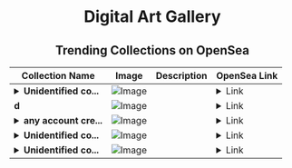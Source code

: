 <div align="center">

# Digital Art Gallery

## Trending Collections on OpenSea

| Collection Name                       | Image                                                                                     | Description                       | OpenSea Link                                                                                          |
|---------------------------------------|-------------------------------------------------------------------------------------------|-----------------------------------|--------------------------------------------------------------------------------------------------------|
| **<details><summary>Unidentified co...</summary>Unidentified contract d225dd2a-030a-4cd3-a402-8c9abec5ef11</details>** | ![Image](https://i.seadn.io/s/raw/files/654b7e9c6f93abe8d20f6c1ead4af558.png?w=500&auto=format?w=200&auto=format) |  | <details><summary>Link</summary>[Unidentified contract d225dd2a-030a-4cd3-a402-8c9abec5ef11](https://opensea.io/collection/unidentified-contract-d225dd2a-030a-4cd3-a402-8c9a)</details> |
| **d** | ![Image](https://i.seadn.io/s/raw/files/f20d5b3ed93d4d69d0d04611050454f3.jpg?w=500&auto=format?w=200&auto=format) |  | <details><summary>Link</summary>[d](https://opensea.io/collection/d-8387)</details> |
| **<details><summary>any account cre...</summary>any account create</details>** | ![Image](https://i.seadn.io/s/raw/files/c24edf8a437edf1dc01bb2b6f5c70ccc.png?w=500&auto=format?w=200&auto=format) |  | <details><summary>Link</summary>[any account create](https://opensea.io/collection/any-account-create)</details> |
| **<details><summary>Unidentified co...</summary>Unidentified contract e07d48e4-1434-4798-8554-26cc47f3faa6</details>** | ![Image](https://i.seadn.io/s/raw/files/654b7e9c6f93abe8d20f6c1ead4af558.png?w=500&auto=format?w=200&auto=format) |  | <details><summary>Link</summary>[Unidentified contract e07d48e4-1434-4798-8554-26cc47f3faa6](https://opensea.io/collection/unidentified-contract-e07d48e4-1434-4798-8554-26cc)</details> |
| **<details><summary>Unidentified co...</summary>Unidentified contract d18aa6c0-0f5e-44f3-9ac4-f0643aa888e3</details>** | ![Image](https://i.seadn.io/s/raw/files/654b7e9c6f93abe8d20f6c1ead4af558.png?w=500&auto=format?w=200&auto=format) |  | <details><summary>Link</summary>[Unidentified contract d18aa6c0-0f5e-44f3-9ac4-f0643aa888e3](https://opensea.io/collection/unidentified-contract-d18aa6c0-0f5e-44f3-9ac4-f064)</details> |

</div>